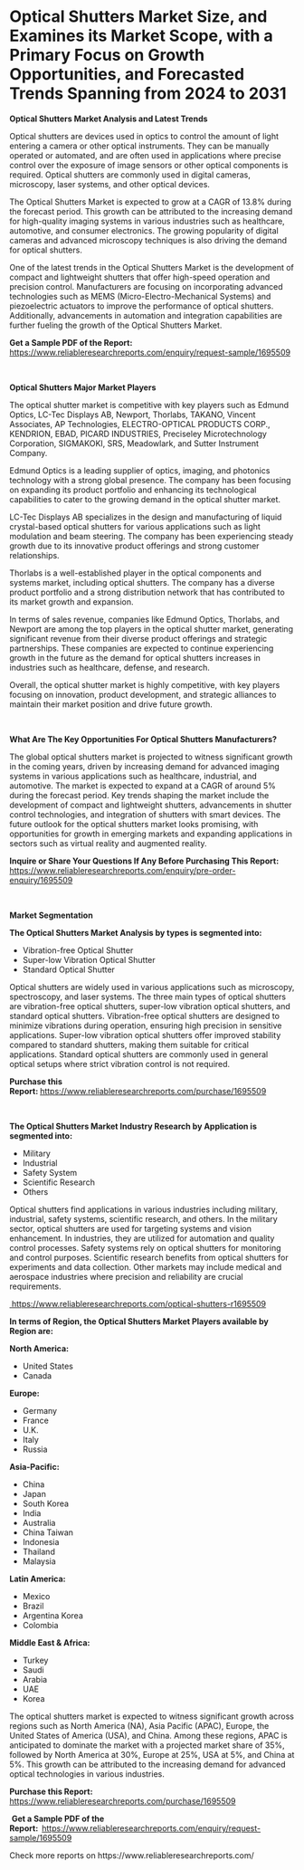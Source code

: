 <p><h1>Optical Shutters Market Size, and Examines its Market Scope, with a Primary Focus on Growth Opportunities, and Forecasted Trends Spanning from 2024 to 2031</h1></p><p><strong>Optical Shutters Market Analysis and Latest Trends</strong></p>
<p><p>Optical shutters are devices used in optics to control the amount of light entering a camera or other optical instruments. They can be manually operated or automated, and are often used in applications where precise control over the exposure of image sensors or other optical components is required. Optical shutters are commonly used in digital cameras, microscopy, laser systems, and other optical devices.</p><p>The Optical Shutters Market is expected to grow at a CAGR of 13.8% during the forecast period. This growth can be attributed to the increasing demand for high-quality imaging systems in various industries such as healthcare, automotive, and consumer electronics. The growing popularity of digital cameras and advanced microscopy techniques is also driving the demand for optical shutters.</p><p>One of the latest trends in the Optical Shutters Market is the development of compact and lightweight shutters that offer high-speed operation and precision control. Manufacturers are focusing on incorporating advanced technologies such as MEMS (Micro-Electro-Mechanical Systems) and piezoelectric actuators to improve the performance of optical shutters. Additionally, advancements in automation and integration capabilities are further fueling the growth of the Optical Shutters Market.</p></p>
<p><strong>Get a Sample PDF of the Report:&nbsp;</strong> <a href="https://www.reliableresearchreports.com/enquiry/request-sample/1695509">https://www.reliableresearchreports.com/enquiry/request-sample/1695509</a></p>
<p>&nbsp;</p>
<p><strong>Optical Shutters Major Market Players</strong></p>
<p><p>The optical shutter market is competitive with key players such as Edmund Optics, LC-Tec Displays AB, Newport, Thorlabs, TAKANO, Vincent Associates, AP Technologies, ELECTRO-OPTICAL PRODUCTS CORP., KENDRION, EBAD, PICARD INDUSTRIES, Preciseley Microtechnology Corporation, SIGMAKOKI, SRS, Meadowlark, and Sutter Instrument Company.</p><p>Edmund Optics is a leading supplier of optics, imaging, and photonics technology with a strong global presence. The company has been focusing on expanding its product portfolio and enhancing its technological capabilities to cater to the growing demand in the optical shutter market.</p><p>LC-Tec Displays AB specializes in the design and manufacturing of liquid crystal-based optical shutters for various applications such as light modulation and beam steering. The company has been experiencing steady growth due to its innovative product offerings and strong customer relationships.</p><p>Thorlabs is a well-established player in the optical components and systems market, including optical shutters. The company has a diverse product portfolio and a strong distribution network that has contributed to its market growth and expansion.</p><p>In terms of sales revenue, companies like Edmund Optics, Thorlabs, and Newport are among the top players in the optical shutter market, generating significant revenue from their diverse product offerings and strategic partnerships. These companies are expected to continue experiencing growth in the future as the demand for optical shutters increases in industries such as healthcare, defense, and research.</p><p>Overall, the optical shutter market is highly competitive, with key players focusing on innovation, product development, and strategic alliances to maintain their market position and drive future growth.</p></p>
<p>&nbsp;</p>
<p><strong>What Are The Key Opportunities For Optical Shutters Manufacturers?</strong></p>
<p><p>The global optical shutters market is projected to witness significant growth in the coming years, driven by increasing demand for advanced imaging systems in various applications such as healthcare, industrial, and automotive. The market is expected to expand at a CAGR of around 5% during the forecast period. Key trends shaping the market include the development of compact and lightweight shutters, advancements in shutter control technologies, and integration of shutters with smart devices. The future outlook for the optical shutters market looks promising, with opportunities for growth in emerging markets and expanding applications in sectors such as virtual reality and augmented reality.</p></p>
<p><strong>Inquire or Share Your Questions If Any Before Purchasing This Report:</strong> <a href="https://www.reliableresearchreports.com/enquiry/pre-order-enquiry/1695509">https://www.reliableresearchreports.com/enquiry/pre-order-enquiry/1695509</a></p>
<p>&nbsp;</p>
<p><strong>Market Segmentation</strong></p>
<p><strong>The Optical Shutters Market Analysis by types is segmented into:</strong></p>
<p><ul><li>Vibration-free Optical Shutter</li><li>Super-low Vibration Optical Shutter</li><li>Standard Optical Shutter</li></ul></p>
<p><p>Optical shutters are widely used in various applications such as microscopy, spectroscopy, and laser systems. The three main types of optical shutters are vibration-free optical shutters, super-low vibration optical shutters, and standard optical shutters. Vibration-free optical shutters are designed to minimize vibrations during operation, ensuring high precision in sensitive applications. Super-low vibration optical shutters offer improved stability compared to standard shutters, making them suitable for critical applications. Standard optical shutters are commonly used in general optical setups where strict vibration control is not required.</p></p>
<p><strong>Purchase this Report:&nbsp;</strong><a href="https://www.reliableresearchreports.com/purchase/1695509">https://www.reliableresearchreports.com/purchase/1695509</a></p>
<p>&nbsp;</p>
<p><strong>The Optical Shutters Market Industry Research by Application is segmented into:</strong></p>
<p><ul><li>Military</li><li>Industrial</li><li>Safety System</li><li>Scientific Research</li><li>Others</li></ul></p>
<p><p>Optical shutters find applications in various industries including military, industrial, safety systems, scientific research, and others. In the military sector, optical shutters are used for targeting systems and vision enhancement. In industries, they are utilized for automation and quality control processes. Safety systems rely on optical shutters for monitoring and control purposes. Scientific research benefits from optical shutters for experiments and data collection. Other markets may include medical and aerospace industries where precision and reliability are crucial requirements.</p></p>
<p><a href="https://www.reliableresearchreports.com/optical-shutters-r1695509">&nbsp;https://www.reliableresearchreports.com/optical-shutters-r1695509</a></p>
<p><strong>In terms of Region, the Optical Shutters Market Players available by Region are:</strong></p>
<p>
    <p> <strong> North America: </strong>
        <ul>
            <li>United States</li>
            <li>Canada</li>
        </ul>
        </p> 
    <p> <strong> Europe: </strong>
        <ul>
            <li>Germany</li>
            <li>France</li>
            <li>U.K.</li>
            <li>Italy</li>
            <li>Russia</li>
        </ul>
        </p> 
    <p> <strong> Asia-Pacific: </strong>
        <ul>
            <li>China</li>
            <li>Japan</li>
            <li>South Korea</li>
            <li>India</li>
            <li>Australia</li>
            <li>China Taiwan</li>
            <li>Indonesia</li>
            <li>Thailand</li>
            <li>Malaysia</li>
        </ul>
        </p> 
    <p> <strong> Latin America: </strong>
        <ul>
            <li>Mexico</li>
            <li>Brazil</li>
            <li>Argentina Korea</li>
            <li>Colombia</li>
        </ul>
        </p> 
    <p> <strong> Middle East & Africa: </strong>
        <ul>
            <li>Turkey</li>
            <li>Saudi</li>
            <li>Arabia</li>
            <li>UAE</li>
            <li>Korea</li>
        </ul>
    </p>
    </p>
<p><p>The optical shutters market is expected to witness significant growth across regions such as North America (NA), Asia Pacific (APAC), Europe, the United States of America (USA), and China. Among these regions, APAC is anticipated to dominate the market with a projected market share of 35%, followed by North America at 30%, Europe at 25%, USA at 5%, and China at 5%. This growth can be attributed to the increasing demand for advanced optical technologies in various industries.</p></p>
<p><strong>Purchase this Report: </strong><a href="https://www.reliableresearchreports.com/purchase/1695509">https://www.reliableresearchreports.com/purchase/1695509</a></p>
<p>&nbsp;<strong>Get a Sample PDF of the Report:&nbsp;&nbsp;</strong><a href="https://www.reliableresearchreports.com/enquiry/request-sample/1695509">https://www.reliableresearchreports.com/enquiry/request-sample/1695509</a></p>
<p><strong></strong></p>
<p>Check more reports on https://www.reliableresearchreports.com/</p>